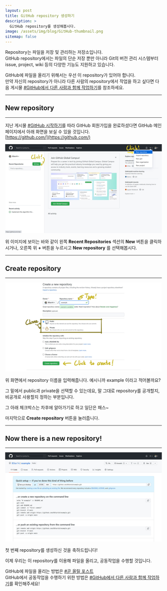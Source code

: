 ```yaml
---
layout: post
title: GitHub repository 생성하기
description: >
  GitHub repository를 생성해봅시다.
image: /assets/img/blog/GitHub-thumbnail.png
sitemap: false
---
```


Repository는 파일을 저장 및 관리하는 저장소입니다.  
GitHub repository에서는 파일의 단순 저장 뿐만 아니라 Git의 버전 관리 시스템부터 issue, project, wiki 등의 다양한 기능도 지원하고 있습니다.

GitHub에 파일을 올리기 위해서는 우선 이 repository가 있어야 합니다.  
만약 자신의 repository가 아니라 다른 사람의 repository에서 작업을 하고 싶다면 다음 게시물 [#GitHub에서 다른 사람과 함께 작업하기](2022-03-24-how-to-collaborate-with-others-on-github)를 참조하세요.

---
## New repository
---

지난 게시물 [#GitHub 시작하기](2022-02-22-introducntion-to-github)를 따라 GitHub 회원가입을 완료하셨다면 GitHub 메인 페이지에서 아래 화면을 보실 수 있을 것입니다.  
[https://github.com/](https://github.com/)

![](/assets/img/blog/2022-02-28-how-to-create-github-repository-01.jpg)

위 이미지에 보이는 바와 같이 왼쪽 __Recent Repositories__ 섹션의 __New__ 버튼을 클릭하시거나, 오른쪽 위 __+__ 버튼을 누르시고 __New repository__ 를 선택해봅시다.

---
## Create repository
---

![](/assets/img/blog/2022-02-28-how-to-create-github-repository-02.jpg)

위 화면에서 repository 이름을 입력해줍니다. 예시니까 example 이라고 적어볼까요?

그 밑에서 public과 private을 선택할 수 있는데요, 말 그대로 repository를 공개할지, 비공개로 사용할지 정하는 부분입니다.

그 아래 체크박스는 차후에 알아가기로 하고 일단은 패스~

마지막으로 __Create repository__ 버튼을 눌러줍니다.

---
## Now there is a new repository!
---

![](/assets/img/blog/2022-02-28-how-to-create-github-repository-03.jpg)

첫 번째 repository를 생성하신 것을 축하드립니다!

이제 우리는 이 repository를 이용해 파일을 올리고, 공동작업을 수행할 것입니다.

GitHub에 파일을 올리는 방법은 [#곧 올릴 포스트]()  
GitHub에서 공동작업을 수행하기 위한 방법은 [#GitHub에서 다른 사람과 함께 작업하기](2022-03-24-how-to-collaborate-with-others-on-github)를 확인해주세요!
